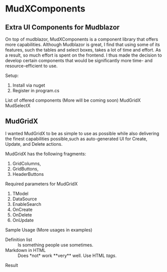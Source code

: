 # MudXComponents

## Extra UI Components for Mudblazor 
On top of mudblazor, MudXComponents is a component library that offers more capabilities. Although Mudblazor is great, I find that using some of its features, such the tables and select boxes, takes a lot of time and effort. As a result, so much effort is spent on the frontend. I thus made the decision to develop certain components that would be significantly more time- and resource-efficient to use.


Setup:

1. Install via nuget
2. Register in program.cs


List of offered components (More will be coming soon)
MudGridX
MudSelectX 

## MudGridX

I wanted MudGridX to be as simple to use as possible while also delivering the finest capabilities possible,such as auto-generated UI for Create, Update, and Delete actions.

 
MudGridX has the following fragments:
1. GridColumns, 
2. GridButtons,
3. HeaderButtons

Required parameters for MudGridX
 
1. TModel 
2. DataSource 
3. EnableSearch  
4. OnCreate
5. OnDelete 
6. OnUpdate


Sample Usage (More usages in examples)

<dl>
  <dt>Definition list</dt>
  <dd>Is something people use sometimes.</dd>

  <dt>Markdown in HTML</dt>
  <dd>Does *not* work **very** well. Use HTML <em>tags</em>.</dd>
</dl>

Result


